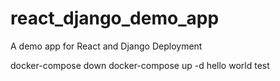 # react_django_demo_app
A demo app for React and Django Deployment

docker-compose down
docker-compose up -d
hello world test
